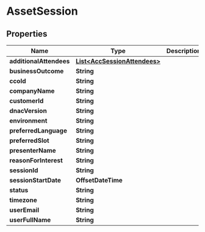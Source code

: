 

# AssetSession


## Properties

| Name | Type | Description | Notes |
|------------ | ------------- | ------------- | -------------|
|**additionalAttendees** | [**List&lt;AccSessionAttendees&gt;**](AccSessionAttendees.md) |  |  [optional] |
|**businessOutcome** | **String** |  |  [optional] |
|**ccoId** | **String** |  |  [optional] |
|**companyName** | **String** |  |  [optional] |
|**customerId** | **String** |  |  [optional] |
|**dnacVersion** | **String** |  |  [optional] |
|**environment** | **String** |  |  [optional] |
|**preferredLanguage** | **String** |  |  [optional] |
|**preferredSlot** | **String** |  |  [optional] |
|**presenterName** | **String** |  |  [optional] |
|**reasonForInterest** | **String** |  |  [optional] |
|**sessionId** | **String** |  |  [optional] |
|**sessionStartDate** | **OffsetDateTime** |  |  [optional] |
|**status** | **String** |  |  [optional] |
|**timezone** | **String** |  |  [optional] |
|**userEmail** | **String** |  |  [optional] |
|**userFullName** | **String** |  |  [optional] |



